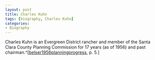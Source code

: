 ```yaml
---
layout: post
title: Charles Kuhn
tags: [biography, Charles Kuhn]
categories:
- Biography
---
```


Charles Kuhn is an Evergreen District rancher and member of the Santa Clara County Planning Commission for 17 years (as of 1956) and past chairman.^[[belser1956planningprogress](), p. 5.]

